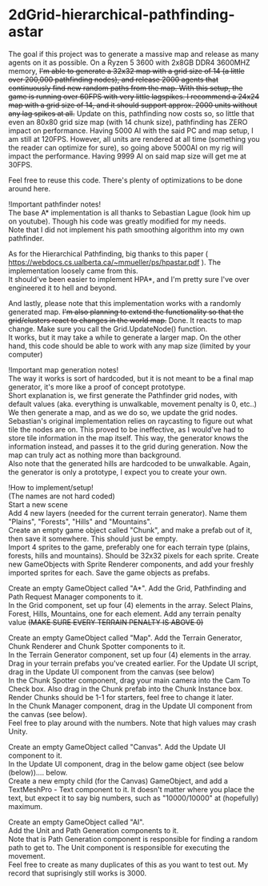 # 2dGrid-hierarchical-pathfinding-astar

The goal if this project was to generate a massive map and release as many agents on it as possible.
On a Ryzen 5 3600 with 2x8GB DDR4 3600MHZ memory, ~~I'm able to generate a 32x32 map with a grid size of 14 (a little over 200,000 pathfinding nodes), and release 2000 agents that continuously find new random paths from the map. With this setup, the game is running over 60FPS with very little lagspikes.
I recommend a 24x24 map with a grid size of 14, and it should support approx. 2000 units without any lag spikes at all.~~
Update on this, pathfinding now costs so, so little that even an 80x80 grid size map (with 14 chunk size), pathfinding has ZERO impact on performance. Having 5000 AI with the said PC and map setup, I am still at 120FPS. However, all units are rendered at all time (something you the reader can optimize for sure), so going above 5000AI on my rig will impact the performance. Having 9999 AI on said map size will get me at 30FPS.

Feel free to reuse this code. There's plenty of optimizations to be done around here.

!Important pathfinder notes!<br />
The base A* implementation is all thanks to Sebastian Lague (look him up on youtube). Though his code was greatly modified for my needs.<br />
Note that I did not implement his path smoothing algorithm into my own pathfinder.<br />

As for the Hierarchical Pathfinding, big thanks to this paper ( https://webdocs.cs.ualberta.ca/~mmueller/ps/hpastar.pdf ). The implementation loosely came from this.<br />
It should've been easier to implement HPA*, and I'm pretty sure I've over engineered it to hell and beyond.<br />

And lastly, please note that this implementation works with a randomly generated map. ~~I'm also planning to extend the functionality so that the grid/clusters react to changes in the world map.~~ Done. It reacts to map change. Make sure you call the Grid.UpdateNode() function.<br />
It works, but it may take a while to generate a larger map. On the other hand, this code should be able to work with any map size (limited by your computer)<br />

!Important map generation notes!<br />
The way it works is sort of hardcoded, but it is not meant to be a final map generator, it's more like a proof of concept prototype.<br />
Short explanation is, we first generate the Pathfinder grid nodes, with default values (aka. everything is unwalkable, movement penalty is 0, etc..)
We then generate a map, and as we do so, we update the grid nodes.<br />Sebastian's original implementation relies on raycasting to figure out what tile the nodes are on.
This proved to be ineffective, as I would've had to store tile information in the map itself. This way, the generator knows the information instead, and passes it to the grid during generation. Now the map can truly act as nothing more than background.<br />
Also note that the generated hills are hardcoded to be unwalkable. Again, the generator is only a prototype, I expect you to create your own.<br />

!How to implement/setup!<br />
(The names are not hard coded)<br />
Start a new scene<br />
Add 4 new layers (needed for the current terrain generator). Name them "Plains", "Forests", "Hills" and "Mountains".<br />
Create an empty game object called "Chunk", and make a prefab out of it, then save it somewhere. This should just be empty.<br />
Import 4 sprites to the game, preferably one for each terrain type (plains, forests, hills and mountains). Should be 32x32 pixels for each sprite. Create new GameObjects with Sprite Renderer components, and add your freshly imported sprites for each. Save the game objects as prefabs.<br />

Create an empty GameObject called "A*". Add the Grid, Pathfinding and Path Request Manager components to it.<br />
In the Grid component, set up four (4) elements in the array. Select Plains, Forest, Hills, Mountains, one for each element. Add any terrain penalty value ~~(MAKE SURE EVERY TERRAIN PENALTY IS ABOVE 0)~~<br />

Create an empty GameObject called "Map". Add the Terrain Generator, Chunk Renderer and Chunk Spotter components to it.<br />
In the Terrain Generator component, set up four (4) elements in the array. Drag in your terrain prefabs you've created earlier. For the Update UI script, drag in the Update UI component from the canvas (see below)<br />
In the Chunk Spotter component, drag your main camera into the Cam To Check box. Also drag in the Chunk prefab into the Chunk Instance box. Render Chunks should be 1-1 for starters, feel free to change it later.<br />
In the Chunk Manager component, drag in the Update UI component from the canvas (see below).<br />
Feel free to play around with the numbers. Note that high values may crash Unity.<br />

Create an empty GameObject called "Canvas". Add the Update UI component to it.<br />
In the Update UI component, drag in the below game object (see below (below)).... below.<br />
Create a new empty child (for the Canvas) GameObject, and add a TextMeshPro - Text component to it. It doesn't matter where you place the text, but expect it to say big numbers, such as "10000/10000" at (hopefully) maximum.<br />

Create an empty GameObject called "AI".<br />
Add the Unit and Path Generation components to it.<br />
Note that is Path Generation component is responsible for finding a random path to get to. The Unit component is responsible for executing the movement.<br />
Feel free to create as many duplicates of this as you want to test out. My record that suprisingly still works is 3000.<br />
